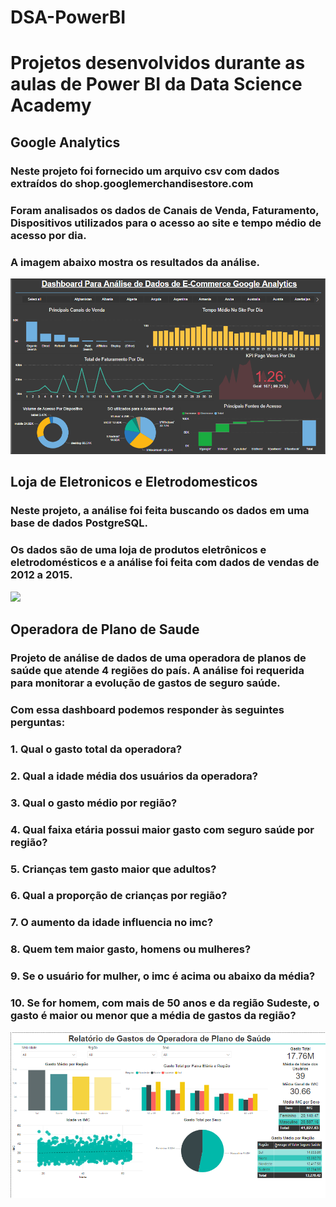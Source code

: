 # DSA-PowerBI

# Projetos desenvolvidos durante as aulas de Power BI da Data Science Academy

## Google Analytics
### Neste projeto foi fornecido um arquivo csv com dados extraídos do shop.googlemerchandisestore.com 
### Foram analisados os dados de Canais de Venda, Faturamento, Dispositivos utilizados para o acesso ao site e tempo médio de acesso por dia.
### A imagem abaixo mostra os resultados da análise.
<img src="/Google Analytics/img/Google_Analytics.png"/>

## Loja de Eletronicos e Eletrodomesticos
### Neste projeto, a análise foi feita buscando os dados em uma base de dados PostgreSQL.
### Os dados são de uma loja de produtos eletrônicos e eletrodomésticos e a análise foi feita com dados de vendas de 2012 a 2015.
<img src="/Loja de Eletronicos e Eletrodomesticos/img/Eletronicos_Eletrodomesticos.png"/>

## Operadora de Plano de Saude
### Projeto de análise de dados de uma operadora de planos de saúde que atende 4 regiões do país. A análise foi requerida para monitorar a evolução de gastos de seguro saúde.
### Com essa dashboard podemos responder às seguintes perguntas:

### 1. Qual o gasto total da operadora?
### 2. Qual a idade média dos usuários da operadora?
### 3. Qual o gasto médio por região?
### 4. Qual faixa etária possui maior gasto com seguro saúde por região?
### 5. Crianças tem gasto maior que adultos?
### 6. Qual a proporção de crianças por região?
### 7. O aumento da idade influencia no imc?
### 8. Quem tem maior gasto, homens ou mulheres?
### 9. Se o usuário for mulher, o imc é acima ou abaixo da média?
### 10. Se for homem, com mais de 50 anos e da região Sudeste, o gasto é maior ou menor que a média de gastos da região?
<img src="/Operadora de Plano de Saude/img/Operadora_Plano_de_Saude.png"/>
